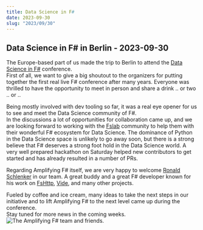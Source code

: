 ```yaml
---
title: Data Science in F#
date: 2023-09-30
slug: "2023/09/30"
---
```


## Data Science in F# in Berlin - 2023-09-30

The Europe-based part of us made the trip to Berlin to attend the [Data Science in F#](https://datascienceinfsharp.com/) conference.  
First of all, we want to give a big shoutout to the organizers for putting together the first real live F# conference after many years.
Everyone was thrilled to have the opportunity to meet in person and share a drink .. or two .. or ..

Being mostly involved with dev tooling so far, it was a real eye opener for us to see and meet the Data Science community of F#.  
In the discussions a lot of opportunities for collaboration came up, and we are looking forward to working with the [Fslab](https://fslab.org/) community to help them with their wonderful F# ecosystem for Data Science. The dominance of Python in the Data Science space is unlikely to go away soon, but there is a strong believe that F# deserves a strong foot hold in the Data Science world. A very well prepared hackathon on Saturday helped new contributors to get started and has already resulted in a number of PRs.

Regarding Amplifying F# itself, we are very happy to welcome [Ronald Schlenker](https://github.com/RonaldSchlenker) in our team.
A great buddy and a great F# developer known for his work on [FsHttp](https://github.com/fsprojects/FsHttp), [Vide](https://github.com/RonaldSchlenker/Vide), and many other projects.

Fueled by coffee and ice cream, many ideas to take the next steps in our initiative and to lift Amplifying F# to the next level came up during the conference.  
Stay tuned for more news in the coming weeks.
![The Amplifying F# team and friends.](/images/blog/datascience2023.jpg)
